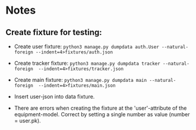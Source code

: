 # Notes

## Create fixture for testing:
* Create user fixture: `python3 manage.py dumpdata auth.User --natural-foreign --indent=4>fixtures/auth.json`

* Create tracker fixture: `python3 manage.py dumpdata tracker --natural-foreign  --indent=4>fixtures/tracker.json`

* Create main fixture: ` python3 manage.py dumpdata main --natural-foreign  --indent=4>fixtures/main.json
`
* Insert user-json into data fixture.
* There are errors when creating the fixture at the 'user'-attribute of the equipment-model. Correct by setting a single
number as value (number = user.pk).